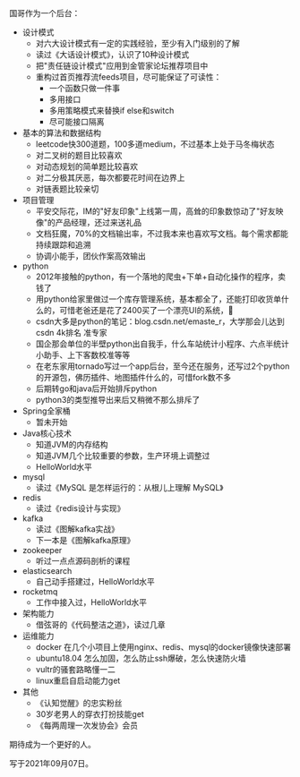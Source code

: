 国哥作为一个后台：
* 设计模式
    * 对六大设计模式有一定的实践经验，至少有入门级别的了解
    * 读过《大话设计模式》，认识了10种设计模式
    * 把"责任链设计模式"应用到金管家论坛推荐项目中
    * 重构过首页推荐流feeds项目，尽可能保证了可读性：
        * 一个函数只做一件事
        * 多用接口
        * 多用策略模式来替换if else和switch
        * 尽可能接口隔离
* 基本的算法和数据结构
    * leetcode快300道题，100多道medium，不过基本上处于马冬梅状态
    * 对二叉树的题目比较喜欢
    * 对动态规划的简单题比较喜欢
    * 对二分极其厌恶，每次都要花时间在边界上
    * 对链表题比较亲切
* 项目管理
    * 平安交际花，IM的"好友印象"上线第一周，高耸的印象数惊动了"好友映像"的产品经理，还过来送礼品
    * 文档狂魔，70%的文档输出率，不过我本来也喜欢写文档。每个需求都能持续跟踪和追溯
    * 协调小能手，团伙作案高效输出
* python
    * 2012年接触的python，有一个落地的爬虫+下单+自动化操作的程序，卖钱了
    * 用python给家里做过一个库存管理系统，基本都全了，还能打印收货单什么的，可惜老爸还是花了2400买了一个漂亮UI的系统，🐶
    * csdn大多是python的笔记：blog.csdn.net/emaste_r，大学那会儿达到csdn 4k排名 准专家
    * 国企那会单位的半壁python出自我手，什么车站统计小程序、六点半统计小助手、上下客数校准等等
    * 在老东家用tornado写过一个app后台，至今还在服务，还写过2个python的开源包，佛历插件、地图插件什么的，可惜fork数不多
    * 后期转go和java后开始排斥python
    * python3的类型推导出来后又稍微不那么排斥了
* Spring全家桶
    * 暂未开始
* Java核心技术
    * 知道JVM的内存结构
    * 知道JVM几个比较重要的参数，生产环境上调整过
    * HelloWorld水平
* mysql
    * 读过《MySQL 是怎样运行的：从根儿上理解 MySQL》
* redis
    * 读过《redis设计与实现》
* kafka
    * 读过《图解kafka实战》
    * 下一本是《图解kafka原理》
* zookeeper
    * 听过一点点源码剖析的课程
* elasticsearch
    * 自己动手搭建过，HelloWorld水平
* rocketmq
    * 工作中接入过，HelloWorld水平
* 架构能力
    * 借弦哥的《代码整洁之道》，读过几章
* 运维能力
    * docker 在几个小项目上使用nginx、redis、mysql的docker镜像快速部署
    * ubuntu18.04 怎么加固，怎么防止ssh爆破，怎么快速防火墙
    * vultr的骚套路略懂一二
    * linux重启自启动能力get
* 其他
    * 《认知觉醒》的忠实粉丝
    * 30岁老男人的穿衣打扮技能get
    * 《每两周理一次发协会》会员    
    

期待成为一个更好的人。

写于2021年09月07日。
